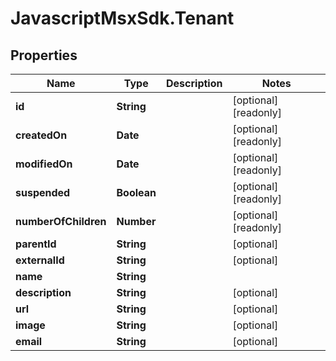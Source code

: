 # JavascriptMsxSdk.Tenant

## Properties

Name | Type | Description | Notes
------------ | ------------- | ------------- | -------------
**id** | **String** |  | [optional] [readonly] 
**createdOn** | **Date** |  | [optional] [readonly] 
**modifiedOn** | **Date** |  | [optional] [readonly] 
**suspended** | **Boolean** |  | [optional] [readonly] 
**numberOfChildren** | **Number** |  | [optional] [readonly] 
**parentId** | **String** |  | [optional] 
**externalId** | **String** |  | [optional] 
**name** | **String** |  | 
**description** | **String** |  | [optional] 
**url** | **String** |  | [optional] 
**image** | **String** |  | [optional] 
**email** | **String** |  | [optional] 


